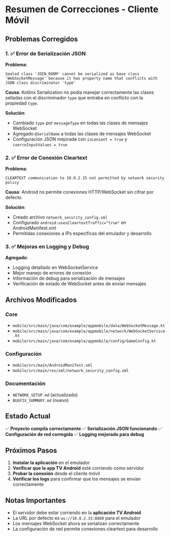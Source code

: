 # Resumen de Correcciones - Cliente Móvil

## Problemas Corregidos

### 1. ✅ Error de Serialización JSON

**Problema**:

```
Sealed class 'JOIN_ROOM' cannot be serialized as base class 'WebSocketMessage' because it has property name that conflicts with JSON class discriminator 'type'
```

**Causa**: Kotlinx Serialization no podía manejar correctamente las clases selladas con el discriminador `type` que entraba en conflicto con la propiedad `type`.

**Solución**:

- Cambiado `type` por `messageType` en todas las clases de mensajes WebSocket
- Agregado `@SerialName` a todas las clases de mensajes WebSocket
- Configuración JSON mejorada con `isLenient = true` y `coerceInputValues = true`

### 2. ✅ Error de Conexión Cleartext

**Problema**:

```
CLEARTEXT communication to 10.0.2.15 not permitted by network security policy
```

**Causa**: Android no permite conexiones HTTP/WebSocket sin cifrar por defecto.

**Solución**:

- Creado archivo `network_security_config.xml`
- Configurado `android:usesCleartextTraffic="true"` en AndroidManifest.xml
- Permitidas conexiones a IPs específicas del emulador y desarrollo

### 3. ✅ Mejoras en Logging y Debug

**Agregado**:

- Logging detallado en WebSocketService
- Mejor manejo de errores de conexión
- Información de debug para serialización de mensajes
- Verificación de estado de WebSocket antes de enviar mensajes

## Archivos Modificados

### Core

- `mobile/src/main/java/com/example/appmobile/data/WebSocketMessage.kt`
- `mobile/src/main/java/com/example/appmobile/network/WebSocketService.kt`
- `mobile/src/main/java/com/example/appmobile/config/GameConfig.kt`

### Configuración

- `mobile/src/main/AndroidManifest.xml`
- `mobile/src/main/res/xml/network_security_config.xml`

### Documentación

- `NETWORK_SETUP.md` (actualizado)
- `BUGFIX_SUMMARY.md` (nuevo)

## Estado Actual

✅ **Proyecto compila correctamente**
✅ **Serialización JSON funcionando**
✅ **Configuración de red corregida**
✅ **Logging mejorado para debug**

## Próximos Pasos

1. **Instalar la aplicación** en el emulador
2. **Verificar que la app TV Android** esté corriendo como servidor
3. **Probar la conexión** desde el cliente móvil
4. **Verificar los logs** para confirmar que los mensajes se envían correctamente

## Notas Importantes

- El servidor debe estar corriendo en la **aplicación TV Android**
- La URL por defecto es `ws://10.0.2.15:8080` para el emulador
- Los mensajes WebSocket ahora se serializan correctamente
- La configuración de red permite conexiones cleartext para desarrollo
